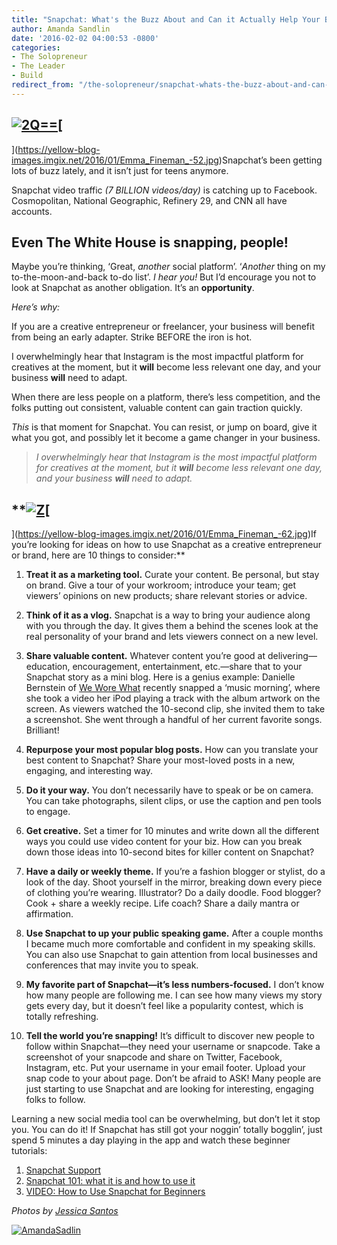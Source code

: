 ```yaml
---
title: "Snapchat: What's the Buzz About and Can it Actually Help Your Business Grow?"
author: Amanda Sandlin
date: '2016-02-02 04:00:53 -0800'
categories:
- The Solopreneur
- The Leader
- Build
redirect_from: "/the-solopreneur/snapchat-whats-the-buzz-about-and-can-it-actually-help-your-business/"
---
```


## [![2Q==](https://yellow-blog-images.imgix.net/2016/02/2Q.jpg)](https://yellow-blog-images.imgix.net/2016/02/2Q.jpg)[

](https://yellow-blog-images.imgix.net/2016/01/Emma_Fineman_-52.jpg)Snapchat’s been getting lots of
buzz lately, and it isn’t just for teens anymore.

Snapchat video traffic _(7 BILLION videos/day)_ is catching up to Facebook. Cosmopolitan, National
Geographic, Refinery 29, and CNN all have accounts.

## Even The White House is snapping, people!

Maybe you’re thinking, ‘Great, _another_ social platform’. ‘*Another* thing on my
to-the-moon-and-back to-do list’. _I hear you!_ But I’d encourage you not to look at Snapchat as
another obligation. It’s an **opportunity**.

_Here’s why:_

If you are a creative entrepreneur or freelancer, your business will benefit from being an early
adapter. Strike BEFORE the iron is hot.

I overwhelmingly hear that Instagram is the most impactful platform for creatives at the moment, but
it **will** become less relevant one day, and your business **will** need to adapt.

When there are less people on a platform, there’s less competition, and the folks putting out
consistent, valuable content can gain traction quickly.

_This_ is that moment for Snapchat. You can resist, or jump on board, give it what you got, and
possibly let it become a game changer in your business.

> _I overwhelmingly hear that Instagram is the most impactful platform for creatives at the moment,
> but it **will** become less relevant one day, and your business **will** need to adapt._

## \**[![Z](https://yellow-blog-images.imgix.net/2016/02/Z.jpg)](https://yellow-blog-images.imgix.net/2016/02/Z.jpg)[

](https://yellow-blog-images.imgix.net/2016/01/Emma_Fineman_-62.jpg)If you’re looking for ideas on
how to use Snapchat as a creative entrepreneur or brand, here are 10 things to consider:\**

1. **Treat it as a marketing tool.** Curate your content. Be personal, but stay on brand. Give a
   tour of your workroom; introduce your team; get viewers’ opinions on new products; share relevant
   stories or advice.

1. **Think of it as a vlog.** Snapchat is a way to bring your audience along with you through the
   day. It gives them a behind the scenes look at the real personality of your brand and lets
   viewers connect on a new level.

1. **Share valuable content.** Whatever content you’re good at delivering—education, encouragement,
   entertainment, etc.—share that to your Snapchat story as a mini blog. Here is a genius example:
   Danielle Bernstein of [We Wore What](http://weworewhat.com/) recently snapped a ‘music morning’,
   where she took a video her iPod playing a track with the album artwork on the screen. As viewers
   watched the 10-second clip, she invited them to take a screenshot. She went through a handful of
   her current favorite songs. Brilliant!

1. **Repurpose your most popular blog posts.** How can you translate your best content to Snapchat?
   Share your most-loved posts in a new, engaging, and interesting way.

1. **Do it your way.** You don’t necessarily have to speak or be on camera. You can take
   photographs, silent clips, or use the caption and pen tools to engage.

1. **Get creative.** Set a timer for 10 minutes and write down all the different ways you could use
   video content for your biz. How can you break down those ideas into 10-second bites for killer
   content on Snapchat?

1. **Have a daily or weekly theme.** If you’re a fashion blogger or stylist, do a look of the day.
   Shoot yourself in the mirror, breaking down every piece of clothing you’re wearing. Illustrator?
   Do a daily doodle. Food blogger? Cook + share a weekly recipe. Life coach? Share a daily mantra
   or affirmation.

1. **Use Snapchat to up your public speaking game.** After a couple months I became much more
   comfortable and confident in my speaking skills. You can also use Snapchat to gain attention from
   local businesses and conferences that may invite you to speak.

1. **My favorite part of Snapchat—it’s less numbers-focused.** I don’t know how many people are
   following me. I can see how many views my story gets every day, but it doesn’t feel like a
   popularity contest, which is totally refreshing.

1. **Tell the world you’re snapping!** It’s difficult to discover new people to follow within
   Snapchat—they need your username or snapcode. Take a screenshot of your snapcode and share on
   Twitter, Facebook, Instagram, etc. Put your username in your email footer. Upload your snap code
   to your about page. Don’t be afraid to ASK! Many people are just starting to use Snapchat and are
   looking for interesting, engaging folks to follow.

Learning a new social media tool can be overwhelming, but don’t let it stop you. You can do it! If
Snapchat has still got your noggin’ totally bogglin’, just spend 5 minutes a day playing in the app
and watch these beginner tutorials:

1. [Snapchat Support](https://support.snapchat.com/ca/howto)
2. [Snapchat 101: what it is and how to use it](http://www.verizonwireless.com/mobile-living/tech-smarts/what-is-snapchat-how-to-use-new-features/)
3. [VIDEO: How to Use Snapchat for Beginners](https://www.youtube.com/watch?v=8sntEyrviFk)[\
   ](https://yellow-blog-images.imgix.net/2016/01/Emma_Fineman_-52.jpg)

_Photos by [Jessica Santos](http://www.thejessicasantos.com/)_

[![AmandaSadlin](https://yellow-blog-images.imgix.net/2016/01/AmandaSadlin.jpg)](http://www.amandasandlin.com/)
